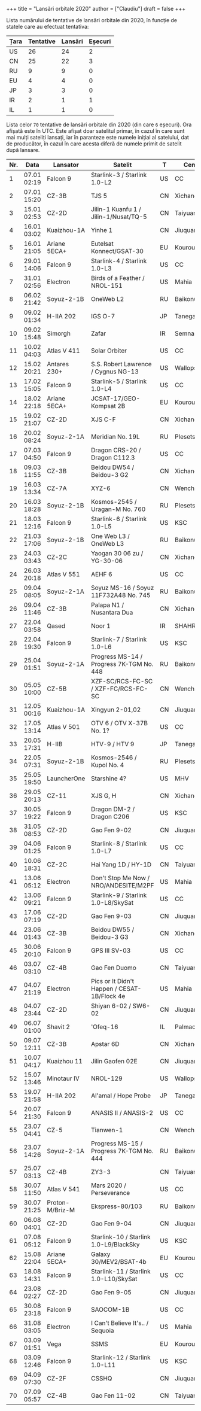 +++
title = "Lansări orbitale 2020"
author = ["Claudiu"]
draft = false
+++

Lista numărului de tentative de lansări orbitale din 2020, în funcție de statele care au efectuat tentativa:

| Țara | Tentative | Lansări | Eșecuri |
|------|-----------|---------|---------|
| US   | 26        | 24      | 2       |
| CN   | 25        | 22      | 3       |
| RU   | 9         | 9       | 0       |
| EU   | 4         | 4       | 0       |
| JP   | 3         | 3       | 0       |
| IR   | 2         | 1       | 1       |
| IL   | 1         | 1       | 0       |

Lista celor `70` tentative de lansări orbitale din 2020 (din care `6` eșecuri). Ora afișată este în UTC. Este afișat doar satelitul primar, în cazul în care sunt mai mulți sateliți lansați, iar în paranteze este numele inițial al satelului, dat de producător, în cazul în care acesta diferă de numele primit de satelit după lansare.

| Nr. | Data        | Lansator        | Satelit                                      | T  | Centru      | Rampă    | R. | Bul            |
|-----|-------------|-----------------|----------------------------------------------|----|-------------|----------|----|----------------|
| 1   | 07.01 02:19 | Falcon 9        | Starlink-3 / Starlink 1.0-L2                 | US | CC          | LC40     | S  | [57](/bul/057) |
| 2   | 07.01 15:20 | CZ-3B           | TJS 5                                        | CN | Xichang     | LC2      | S  | [57](/bul/057) |
| 3   | 15.01 02:53 | CZ-2D           | Jilin-1 Kuanfu 1 / Jilin-1/Nusat/TQ-5        | CN | Taiyuan     | -        | S  | [58](/bul/058) |
| 4   | 16.01 03:02 | Kuaizhou-1A     | Yinhe 1                                      | CN | Jiuquan     | LC43/95  | S  | [59](/bul/059) |
| 5   | 16.01 21:05 | Ariane 5ECA+    | Eutelsat Konnect/GSAT-30                     | EU | Kourou      | ELA3     | S  | [59](/bul/059) |
| 6   | 29.01 14:06 | Falcon 9        | Starlink-4 / Starlink 1.0-L3                 | US | CC          | LC40     | S  | [60](/bul/060) |
| 7   | 31.01 02:56 | Electron        | Birds of a Feather / NROL-151                | US | Mahia       | LC1A     | S  | [61](/bul/061) |
| 8   | 06.02 21:42 | Soyuz-2-1B      | OneWeb L2                                    | RU | Baikonur    | LC31     | S  | [62](/bul/062) |
| 9   | 09.02 01:34 | H-IIA 202       | IGS O-7                                      | JP | Tanegashima | Y        | S  | [62](/bul/062) |
| 10  | 09.02 15:48 | Simorgh         | Zafar                                        | IR | Semnan      | -        | F  | [62](/bul/062) |
| 11  | 10.02 04:03 | Atlas V 411     | Solar Orbiter                                | US | CC          | SLC41    | S  | [62](/bul/062) |
| 12  | 15.02 20:21 | Antares 230+    | S.S. Robert Lawrence / Cygnus NG-13          | US | Wallops     | Pad 0A   | S  | [63](/bul/063) |
| 13  | 17.02 15:05 | Falcon 9        | Starlink-5 / Starlink 1.0-L4                 | US | CC          | LC40     | S  | [63](/bul/063) |
| 14  | 18.02 22:18 | Ariane 5ECA+    | JCSAT-17/GEO-Kompsat 2B                      | EU | Kourou      | ELA3     | S  | [63](/bul/063) |
| 15  | 19.02 21:07 | CZ-2D           | XJS C-F                                      | CN | Xichang     | LC3      | S  | [63](/bul/063) |
| 16  | 20.02 08:24 | Soyuz-2-1A      | Meridian No. 19L                             | RU | Plesetsk    | LC43/3   | S  | [64](/bul/064) |
| 17  | 07.03 04:50 | Falcon 9        | Dragon CRS-20 / Dragon C112.3                | US | CC          | LC40     | S  | [66](/bul/066) |
| 18  | 09.03 11:55 | CZ-3B           | Beidou DW54 / Beidou-3 G2                    | CN | Xichang     | -        | S  | [66](/bul/066) |
| 19  | 16.03 13:34 | CZ-7A           | XYZ-6                                        | CN | Wenchang    | LC201    | F  | [67](/bul/067) |
| 20  | 16.03 18:28 | Soyuz-2-1B      | Kosmos-2545 / Uragan-M No. 760               | RU | Plesetsk    | LC43/4   | S  | [67](/bul/067) |
| 21  | 18.03 12:16 | Falcon 9        | Starlink-6 / Starlink 1.0-L5                 | US | KSC         | LC39A    | S  | [67](/bul/067) |
| 22  | 21.03 17:06 | Soyuz-2-1B      | One Web L3 / OneWeb L3                       | RU | Baikonur    | LC31     | S  | [68](/bul/068) |
| 23  | 24.03 03:43 | CZ-2C           | Yaogan 30 06 zu / YG-30-06                   | CN | Xichang     | -        | S  | [68](/bul/068) |
| 24  | 26.03 20:18 | Atlas V 551     | AEHF 6                                       | US | CC          | SLC41    | S  | [69](/bul/069) |
| 25  | 09.04 08:05 | Soyuz-2-1A      | Soyuz MS-16 / Soyuz 11F732A48 No. 745        | RU | Baikonur    | LC31     | S  | [71](/bul/071) |
| 26  | 09.04 11:46 | CZ-3B           | Palapa N1 / Nusantara Dua                    | CN | Xichang     | -        | F  | [71](/bul/071) |
| 27  | 22.04 03:58 | Qased           | Noor 1                                       | IR | SHAHR       | LP1      | S  | [72](/bul/072) |
| 28  | 22.04 19:30 | Falcon 9        | Starlink-7 / Starlink 1.0-L6                 | US | KSC         | LC39A    | S  | [72](/bul/072) |
| 29  | 25.04 01:51 | Soyuz-2-1A      | Progress MS-14 / Progress 7K-TGM No. 448     | RU | Baikonur    | LC31     | S  | [73](/bul/073) |
| 30  | 05.05 10:00 | CZ-5B           | XZF-SC/RCS-FC-SC / XZF-FC/RCS-FC-SC          | CN | Wenchang    | LC101    | S  | [74](/bul/074) |
| 31  | 12.05 00:16 | Kuaizhou-1A     | Xingyun 2-01,02                              | CN | Jiuquan     | LC43/95  | S  | [75](/bul/075) |
| 32  | 17.05 13:14 | Atlas V 501     | OTV 6 / OTV X-37B No. 1?                     | US | CC          | SLC41    | S  | [76](/bul/076) |
| 33  | 20.05 17:31 | H-IIB           | HTV-9 / HTV 9                                | JP | Tanegashima | Y2       | S  | [76](/bul/076) |
| 34  | 22.05 07:31 | Soyuz-2-1B      | Kosmos-2546 / Kupol No. 4                    | RU | Plesetsk    | LC43/4   | S  | [77](/bul/077) |
| 35  | 25.05 19:50 | LauncherOne     | Starshine 4?                                 | US | MHV         | RW12/30  | F  | [77](/bul/077) |
| 36  | 29.05 20:13 | CZ-11           | XJS G, H                                     | CN | Xichang     | LC4      | S  | [78](/bul/078) |
| 37  | 30.05 19:22 | Falcon 9        | Dragon DM-2 / Dragon C206                    | US | KSC         | LC39A    | S  | [78](/bul/078) |
| 38  | 31.05 08:53 | CZ-2D           | Gao Fen 9-02                                 | CN | Jiuquan     | -        | S  | [78](/bul/078) |
| 39  | 04.06 01:25 | Falcon 9        | Starlink-8 / Starlink 1.0-L7                 | US | CC          | LC40     | S  | [79](/bul/079) |
| 40  | 10.06 18:31 | CZ-2C           | Hai Yang 1D / HY-1D                          | CN | Taiyuan     | LC9      | S  | [79](/bul/079) |
| 41  | 13.06 05:12 | Electron        | Don't Stop Me Now / NRO/ANDESITE/M2PF        | US | Mahia       | LC1A     | S  | [80](/bul/080) |
| 42  | 13.06 09:21 | Falcon 9        | Starlink-9 / Starlink 1.0-L8/SkySat          | US | CC          | LC40     | S  | [80](/bul/080) |
| 43  | 17.06 07:19 | CZ-2D           | Gao Fen 9-03                                 | CN | Jiuquan     | LC43/94  | S  | [80](/bul/080) |
| 44  | 23.06 01:43 | CZ-3B           | Beidou DW55 / Beidou-3 G3                    | CN | Xichang     | -        | S  | [81](/bul/081) |
| 45  | 30.06 20:10 | Falcon 9        | GPS III SV-03                                | US | CC          | LC40     | S  | [82](/bul/082) |
| 46  | 03.07 03:10 | CZ-4B           | Gao Fen Duomo                                | CN | Taiyuan     | LC9      | S  | [82](/bul/082) |
| 47  | 04.07 21:19 | Electron        | Pics or It Didn't Happen / CESAT-1B/Flock 4e | US | Mahia       | LC1A     | F  | [82](/bul/082) |
| 48  | 04.07 23:44 | CZ-2D           | Shiyan 6-02 / SW6-02                         | CN | Jiuquan     | -        | S  | [82](/bul/082) |
| 49  | 06.07 01:00 | Shavit 2        | 'Ofeq-16                                     | IL | Palmachim   | -        | S  | [83](/bul/083) |
| 50  | 09.07 12:11 | CZ-3B           | Apstar 6D                                    | CN | Xichang     | -        | S  | [83](/bul/083) |
| 51  | 10.07 04:17 | Kuaizhou 11     | Jilin Gaofen 02E                             | CN | Jiuquan     | LC43/95  | F  | [83](/bul/083) |
| 52  | 15.07 13:46 | Minotaur IV     | NROL-129                                     | US | Wallops     | Pad 0B   | S  | [84](/bul/084) |
| 53  | 19.07 21:58 | H-IIA 202       | Al'amal / Hope Probe                         | JP | Tanegashima | Y        | S  | [84](/bul/084) |
| 54  | 20.07 21:30 | Falcon 9        | ANASIS II / ANASIS-2                         | US | CC          | LC40     | S  | [85](/bul/085) |
| 55  | 23.07 04:41 | CZ-5            | Tianwen-1                                    | CN | Wenchang    | LC101    | S  | [85](/bul/085) |
| 56  | 23.07 14:26 | Soyuz-2-1A      | Progress MS-15 / Progress 7K-TGM No. 444     | RU | Baikonur    | LC31     | S  | [85](/bul/085) |
| 57  | 25.07 03:13 | CZ-4B           | ZY3-3                                        | CN | Taiyuan     | LC9      | S  | [85](/bul/085) |
| 58  | 30.07 11:50 | Atlas V 541     | Mars 2020 / Perseverance                     | US | CC          | SLC41    | S  | [85](/bul/085) |
| 59  | 30.07 21:25 | Proton-M/Briz-M | Ekspress-80/103                              | RU | Baikonur    | LC200/39 | S  | [85](/bul/085) |
| 60  | 06.08 04:01 | CZ-2D           | Gao Fen 9-04                                 | CN | Jiuquan     | -        | S  | [86](/bul/086) |
| 61  | 07.08 05:12 | Falcon 9        | Starlink-10 / Starlink 1.0-L9/BlackSky       | US | KSC         | LC39A    | S  | [86](/bul/086) |
| 62  | 15.08 22:04 | Ariane 5ECA+    | Galaxy 30/MEV2/BSAT-4b                       | EU | Kourou      | ELA3     | S  | [86](/bul/086) |
| 63  | 18.08 14:31 | Falcon 9        | Starlink-11 / Starlink 1.0-L10/SkySat        | US | CC          | LC40     | S  | [86](/bul/086) |
| 64  | 23.08 02:27 | CZ-2D           | Gao Fen 9-05                                 | CN | Jiuquan     | -        | S  | [86](/bul/086) |
| 65  | 30.08 23:18 | Falcon 9        | SAOCOM-1B                                    | US | CC          | LC40     | S  | [87](/bul/087) |
| 66  | 31.08 03:05 | Electron        | I Can't Believe It's.. / Sequoia             | US | Mahia       | LC1A     | S  | [87](/bul/087) |
| 67  | 03.09 01:51 | Vega            | SSMS                                         | EU | Kourou      | ZLV      | S  | [87](/bul/087) |
| 68  | 03.09 12:46 | Falcon 9        | Starlink-12 / Starlink 1.0-L11               | US | KSC         | LC39A    | S  | [87](/bul/087) |
| 69  | 04.09 07:30 | CZ-2F           | CSSHQ                                        | CN | Jiuquan     | Pad 921? | S  | [87](/bul/087) |
| 70  | 07.09 05:57 | CZ-4B           | Gao Fen 11-02                                | CN | Taiyuan     | LC9      | S  | [88](/bul/088) |